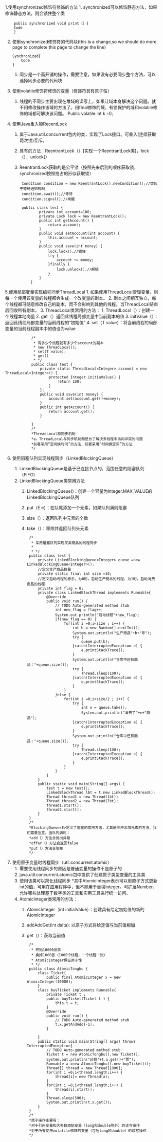 1.使用synchronized修饰符修饰的方法
    1. synchronized可以修饰静态方法，如果修饰静态方法，则会锁住整个类
    
        public synchronized void print（）{
        Code
        }

 2. 使用synchronized修饰符的代码块(this is a change,so we should do more page to complete this page to change the line)

        Synchronized{
            Code
        }

    1. 同步是一个高开销的操作，需要注意，如果没有必要同步整个方法，可以选择同步必要的代码块
 3. 使用volatile修饰符修饰的变量（修饰符具有原子性）
    1. 线程的不同步主要出现在堆域的读写上，如果让域本身解决这个问题。就不用修改操作该域的方法了。用final修饰的域，有锁保护的域和volatile修饰的域都可解决该问题。
    Public volatile int  k =0;
 4. 使用Java重入锁RecentLock
    1. 属于Java.util.concurrent包内的类，实现了Lock接口。可重入(连续获取两次锁)互斥。
    2. 具有的方法：ReentrantLock（）[实现一个ReentrantLock类]，lock（），unlock(）
    3. ReentrantLock获取的是公平锁（按照先来后到的顺序获取锁，synchronized按照抢占的形似获取锁）
    
            Condition condition = new ReentrantLock().newCondition();//类似于等待通知机制
            condition.await();//等待
            condition.signal();//唤醒
    
            public class test {
                    private int account=100;
                    private Lock lock = new ReentrantLock();
                    public int getAccount() {
                        return account;
                    }
                    public void setAccount(int account) {
                        this.account = account;
                    }
                    public void save(int money) {
                        lock.lock();//锁住
                        try {
                            account += money;
                        }finally {
                            lock.unlock();//解锁
                        }
                    }
                }

 5.使用局部变量实现编程同步ThreadLocal
    1. 如果使用ThreadLocal管理变量，则每一个使用该变量的线程都会生成一个改变量的副本。
    2. 副本之间相互独立，每个线程都可随意修改自己的副本，而不会影响到其他的线程。当ThreadLocal结束后回收所有副本。
    3. ThreadLocal类常用的方法：
        1. ThreadLocal（）：创建一个线程本地向量
        2. get（）返回此线程局部变量中当前副本的值
        3. initValue（）：返回此线程局部变量的当前线程的“初始值”
        4. set（T value）：将当前线程的局部变量的当前线程副本中的值设为value
        
                /*
                 * 有多少个线程就有多少个account的副本
                 * new ThreadLocal();
                 * set(T value);
                 * get()
                 * */
                public class test {
                 	private static ThreadLocal<Integer> account = new ThreadLocal<Integer>() {
                 		protected Integer initiaValue() {
                 			return 100;
                 		}
                 	};
                 	public void save(int money) {
                 		account.set(account.get()+money);
                 	}
                 	public int getAccount() {
                 		return account.get();
                 	}
                 	
                }
                /*
                *ThreadLocal和同步机制
                *a。ThreadLocal与同步机制都是为了解决多线程中访问冲突的问题
                *前者采用“空间换时间”的方法，后者采用“时间换空间”的方法
                */

 6. 使用阻塞队列实现线程同步（LinkedBlockingQueue<E>）
    1. LinkedBlockingQueue<E>是基于已连接节点的，范围任意的阻塞队列（FIFO）
    2. LinkedBlockingQueue类常用方法
        1. LinkedBlockingQueue()：创建一个容量为Integer.MAX_VALUE的LinkedBlockingQueue队列
        2. put（E e）：在队尾添加一个元素，如果队列满则阻塞
        3. size（）：返回队列中元素的个数
        4. take（）：移除并返回队列头元素

                /*
                 * 采用阻塞队列实现买卖商品的线程同步
                 * 
                 * */
                public class test {
                 	private LinkedBlockingQueue<Integer> queue =new LinkedBlockingQueue<Integer>();
                 	//定义生产商品数量
                 	private static final int size =10;
                 	//定义启动线程的标志，为0时，启动生产商品的线程，为1时，启动消费商品的线程
                 	private int flag = 0;
                 	private class LinkedBlockThread implements Runnable{
                 		@Override
                 		public void run() {
                 			// TODO Auto-generated method stub
                 			int new_flag = flag++;
                 			System.out.println("启动线程"+new_flag);
                 			if(new_flag == 0) {
                 				for(int i =0;i<size ; i++) {
                 					int b = new Random().nextInt();
                 					System.out.println("生产商品"+b+"号");
                 					try {
                 						queue.put(b);
                 					}catch(InterruptedException e) {
                 						e.printStackTrace();
                 					}
                 					System.out.println("仓库中还有商品："+queue.size());
                 					try {
                 						Thread.sleep(100);
                 					}catch(InterruptedException e) {
                 						e.printStackTrace();
                 					}
                 				}	
                 			}else {
                 				for(int i =0;i<size/2 ; i++) {
                 					try {
                 						int n = queue.take();
                 						System.out.println("消费了"+n+"商品");
                 					}catch(InterruptedException e) {
                 						e.printStackTrace();
                 					}
                 					System.out.println("仓库中还有商品："+queue.size());
                 					try {
                 						Thread.sleep(100);
                 					}catch(InterruptedException e) {
                 						e.printStackTrace();
                 					}
                 				}
                 			}
                 		}	
                 	}
                 	public static void main(String[] args) {
                 		test t = new test();
                 		LinkedBlockThread lbt = t.new LinkedBlockThread();
                 		Thread thread1 = new Thread(lbt);
                 		Thread thread2 = new Thread(lbt);
                 		thread1.start();
                 		thread2.start();
                 	}
                }
                /*
                *BlockingQueue<E>定义了阻塞的常用方法，尤其是三种添加元素的方法，我们需要注意，当队列满时：
                *add（）方法会抛出异常
                *offer（）方法会返回false
                *put（）方法会阻塞
                */

 7. 使用原子变量时线程同步（util.concurrent.atomic）
    1. 需要使用线程同步的原因是普通变量的操作不是原子的
    2. java.util.concurrent.atomic包中提供了创建原子类型变量的工具类
    3. 使用该类可以简化线程同步
    *其中AtomicInteger表示可以用原子方式更新int的值，可用在应用程序中，但不能用于替换Integer。可扩展Number，允许哪些处理基于数字类的工具和实用工具进行统一访问。
    4. AtomicInteger类常用的方法：
        1. AtomicInteger（int initialValue）：创建具有给定初始值的新的AtomicInteger
        2. addAddGet(int dalta):    以原子方式将给定值与当前值相加
        3. get（）：获取当前值

                /*
                 * 开始10000张票
                 * 卖掉1000张（1000个线程，一个线程一张）
                 * AtomicInteger保证原子性
                 * */
                public class AtomicTongbu {
                 	class Ticket{
                 		public final AtomicInteger x = new AtomicInteger(10000);
                 	}
                 	class buyTicket implements Runnable{
                 		private Ticket t ;
                 		public buyTicket(Ticket t ) {
                 			this.t = t;
                 		}
                 		@Override
                 		public void run() {
                 			// TODO Auto-generated method stub
                 			t.x.getAndAdd(-1);
                 		}
                 		
                 	}
                 	public static void main(String[] args) throws InterruptedException{
                 		// TODO Auto-generated method stub
                 		Ticket t = new AtomicTongbu().new Ticket();
                 		System.out.println("还剩"+t.x.get()+"票");
                 		Runnable a =new AtomicTongbu().new buyTicket(t);
                 		Thread[] thread = new Thread[1000];
                 		for(int i =0;i<thread.length;i++) {
                 			thread[i]= new Thread(a);
                 		}
                 		for(int i =0;i<thread.length;i++) {
                 			thread[i].start();
                 		}
                 		Thread.sleep(500);
                 		System.out.println(t.x.get());
                 	}
                }
                /*
                *原子操作主要有：
                *对于引用变量和大多数原始变量（long和double除外）的读写操作
                *对于所有使用volatile修饰的变量（包括long和double）的读写操作
                */
